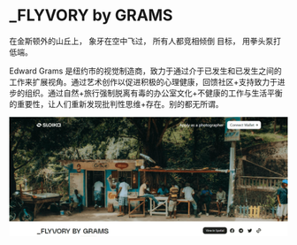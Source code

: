 # _FLYVORY by GRAMS

在金斯顿外的山丘上，
象牙在空中飞过，
所有人都竞相倾倒
目标，
用拳头泵打低端。

Edward Grams 是纽约市的视觉制造商，致力于通过介于已发生和已发生之间的工作来扩展视角。通过艺术创作以促进积极的心理健康，回馈社区+支持致力于进步的组织。通过自然+旅行强制脱离有毒的办公室文化+不健康的工作与生活平衡的重要性，让人们重新发现批判性思维+存在。别的都无所谓。

![nft](01.png)


